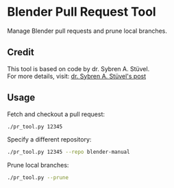 # Blender Pull Request Tool

Manage Blender pull requests and prune local branches.

## Credit

This tool is based on code by dr. Sybren A. Stüvel.  
For more details, visit: [dr. Sybren A. Stüvel's post](https://stuvel.eu/post/2023-02-17-gitea-pull-requests-and-fish/)

## Usage

Fetch and checkout a pull request:
```bash
./pr_tool.py 12345
```

Specify a different repository:
```bash
./pr_tool.py 12345 --repo blender-manual
```

Prune local branches:
```bash
./pr_tool.py --prune
```

